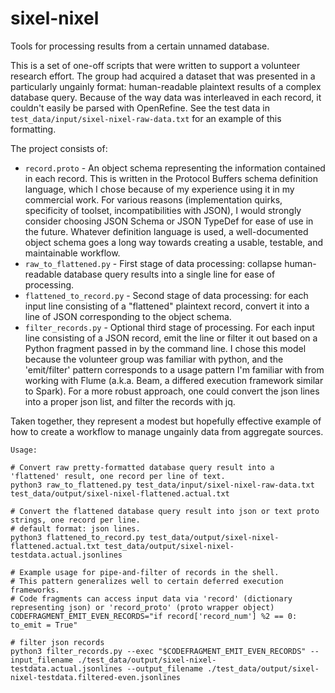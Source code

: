 # sixel-nixel
Tools for processing results from a certain unnamed database.

This is a set of one-off scripts that were written to support a volunteer research effort. The group had acquired a dataset that was presented in a particularly ungainly format: human-readable plaintext results of a complex database query. Because of the way data was interleaved in each record, it couldn't easily be parsed with OpenRefine. See the test data in `test_data/input/sixel-nixel-raw-data.txt` for an example of this formatting.

The project consists of:
- `record.proto` - An object schema representing the information contained in each record. This is written in the Protocol Buffers schema definition language, which I chose because of my experience using it in my commercial work. For various reasons (implementation quirks, specificity of toolset, incompatibilities with JSON), I would strongly consider choosing JSON Schema or JSON TypeDef for ease of use in the future. Whatever definition language is used, a well-documented object schema goes a long way towards creating a usable, testable, and maintainable workflow.
- `raw_to_flattened.py` - First stage of data processing: collapse human-readable database query results into a single line for ease of processing.
- `flattened_to_record.py` - Second stage of data processing: for each input line consisting of a "flattened" plaintext record, convert it into a line of JSON corresponding to the object schema.
- `filter_records.py` - Optional third stage of processing. For each input line consisting of a JSON record, emit the line or filter it out based on a Python fragment passed in by the command line. I chose this model because the volunteer group was familiar with python, and the 'emit/filter' pattern corresponds to a usage pattern I'm familiar with from working with Flume (a.k.a. Beam, a differed execution framework similar to Spark). For a more robust approach, one could convert the json lines into a proper json list, and filter the records with jq.

Taken together, they represent a modest but hopefully effective example of how to create a workflow to manage ungainly data from aggregate sources.

```
Usage:

# Convert raw pretty-formatted database query result into a 'flattened' result, one record per line of text.
python3 raw_to_flattened.py test_data/input/sixel-nixel-raw-data.txt test_data/output/sixel-nixel-flattened.actual.txt

# Convert the flattened database query result into json or text proto strings, one record per line.
# default format: json lines.
python3 flattened_to_record.py test_data/output/sixel-nixel-flattened.actual.txt test_data/output/sixel-nixel-testdata.actual.jsonlines

# Example usage for pipe-and-filter of records in the shell.
# This pattern generalizes well to certain deferred execution frameworks.
# Code fragments can access input data via 'record' (dictionary representing json) or 'record_proto' (proto wrapper object)
CODEFRAGMENT_EMIT_EVEN_RECORDS="if record['record_num'] %2 == 0: to_emit = True"

# filter json records
python3 filter_records.py --exec "$CODEFRAGMENT_EMIT_EVEN_RECORDS" --input_filename ./test_data/output/sixel-nixel-testdata.actual.jsonlines --output_filename ./test_data/output/sixel-nixel-testdata.filtered-even.jsonlines

```
